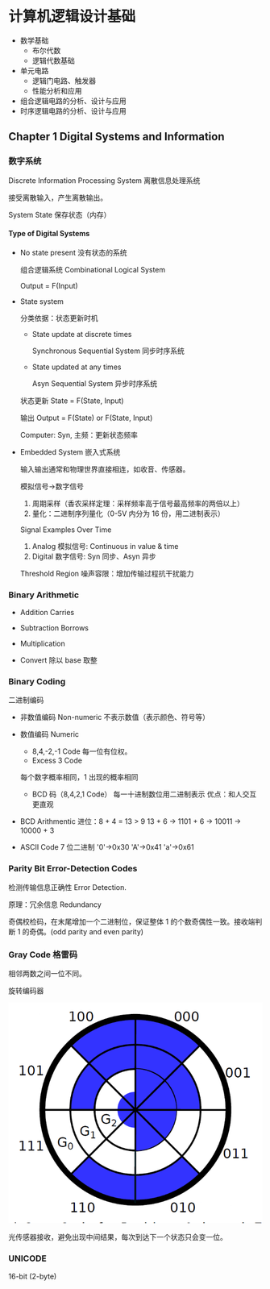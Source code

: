 # 计算机逻辑设计基础

- 数学基础
  - 布尔代数
  - 逻辑代数基础
- 单元电路
  - 逻辑门电路、触发器
  - 性能分析和应用
- 组合逻辑电路的分析、设计与应用
- 时序逻辑电路的分析、设计与应用

## Chapter 1 Digital Systems and Information

### 数字系统

Discrete Information Processing System 离散信息处理系统

接受离散输入，产生离散输出。

System State 保存状态（内存）

#### Type of Digital Systems

- No state present 没有状态的系统
  
  组合逻辑系统 Combinational Logical System

  Output = F(Input)

- State system
  
  分类依据：状态更新时机

  - State update at discrete times
  
    Synchronous Sequential System 同步时序系统

  - State updated at any times

    Asyn Sequential System 异步时序系统

  状态更新 State = F(State, Input)

  输出 Output = F(State) or F(State, Input)

  Computer: Syn, 主频：更新状态频率

- Embedded System 嵌入式系统
  
  输入输出通常和物理世界直接相连，如收音、传感器。

  模拟信号->数字信号
  
  1. 周期采样（香农采样定理：采样频率高于信号最高频率的两倍以上）
  2. 量化：二进制序列量化（0-5V 内分为 16 份，用二进制表示）
  
  Signal Examples Over Time

  1. Analog 模拟信号: Continuous in value & time
  2. Digital 数字信号: Syn 同步、Asyn 异步

  Threshold Region 噪声容限：增加传输过程抗干扰能力

### Binary Arithmetic

- Addition
  Carries

- Subtraction
  Borrows

- Multiplication

- Convert
  除以 base 取整

### Binary Coding

二进制编码

- 非数值编码 Non-numeric
  不表示数值（表示颜色、符号等）

- 数值编码 Numeric
  - 8,4,-2,-1 Code 每一位有位权。
  - Excess 3 Code

  每个数字概率相同，1 出现的概率相同

  - BCD 码（8,4,2,1 Code）
    每一十进制数位用二进制表示
    优点：和人交互更直观

- BCD Arithmentic
  进位：8 + 4 = 13 > 9
  13 + 6 -> 1101 + 6 -> 10011 -> 10000 + 3

- ASCII Code
  7 位二进制
  '0'->0x30
  'A'->0x41
  'a'->0x61

### Parity Bit Error-Detection Codes

检测传输信息正确性 Error Detection.

原理：冗余信息 Redundancy

奇偶校检码，在末尾增加一个二进制位，保证整体 1 的个数奇偶性一致。接收端判断 1 的奇偶。(odd parity and even parity)

### Gray Code 格雷码

相邻两数之间一位不同。

旋转编码器

![gray](../../assert/img/CS/computer_logic/chapter1/gray.png)

光传感器接收，避免出现中间结果，每次到达下一个状态只会变一位。

### UNICODE

16-bit (2-byte)